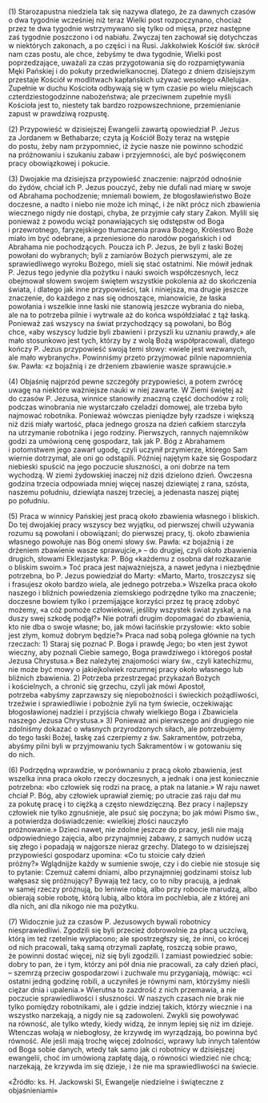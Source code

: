 
\(1\) Starozapustna niedziela tak się nazywa dlatego, że za dawnych
czasów o dwa tygodnie wcześniej niż teraz Wielki post rozpoczynano,
chociaż przez te dwa tygodnie wstrzymywano się tylko od mięsa, przez
następne zaś tygodnie poszczono i od nabiału. Zwyczaj ten zachował się
dotychczas w niektórych zakonach, a po części i na Rusi. Jakkolwiek
Kościół św. skrócił nam czas postu, ale chce, żebyśmy te dwa tygodnie,
Wielki post poprzedzające, uważali za czas przygotowania się
do rozpamiętywania Męki Pańskiej i do pokuty przedwielkanocnej. Dlatego
z dniem dzisiejszym przestaje Kościół w modlitwach kapłańskich używać
wesołego «Alleluja». Zupełnie w duchu Kościoła odbywają się w tym
czasie po wielu miejscach czterdziestogodzinne nabożeństwa;
ale przeciwnem zupełnie myśli Kościoła jest to, niestety tak bardzo
rozpowszechnione, przemienianie zapust w prawdziwą rozpustę.

\(2\) Przypowieść w dzisiejszej Ewangelii zawartą opowiedział P. Jezus
za Jordanem w Bethabarze; czyta ją Kościół Boży teraz na wstępie
do postu, żeby nam przypomnieć, iż życie nasze nie powinno schodzić
na próżnowaniu i szukaniu zabaw i przyjemności, ale być poświęconem
pracy obowiązkowej i pokucie.

\(3\) Dwojakie ma dzisiejsza przypowieść znaczenie: najprzód odnośnie
do żydów, chciał ich P. Jezus pouczyć, żeby nie dufali nad miarę w swoje
od Abrahama pochodzenie; mniemali bowiem, że błogosławieństwo Boże
doczesne, a nadto i niebo nie może ich minąć, i że nikt prócz nich
zbawienia wiecznego nigdy nie dostąpi, chyba, że przyjmie cały stary
Zakon. Mylili się ponieważ z powodu wciąż ponawiających się odstępstw
od Boga i przewrotnego, faryzejskiego tłumaczenia prawa Bożego,
Królestwo Boże miało im być odebrane, a przeniesione do narodów
pogańskich i od Abrahama nie pochodzących. Poucza ich P. Jezus, że byli
z łaski Bożej powołani do wybranych; byli z zamiarów Bożych pierwszymi,
ale ze sprawiedliwego wyroku Bożego, mieli się stać ostatnimi. Nie mówił
jednak P. Jezus tego jedynie dla pożytku i nauki swoich współczesnych,
lecz obejmował słowem swojem świętem wszystkie pokolenia aż
do skończenia świata, i dlatego jak inne przypowieści, tak i niniejsza,
ma drugie jeszcze znaczenie, do każdego z nas się odnoszące, mianowicie,
że łaska powołania i wszelkie inne łaski nie stanowią jeszcze wybrania
do nieba, ale na to potrzeba pilnie i wytrwale aż do końca współdziałać
z tąż łaską. Ponieważ zaś wszyscy na świat przychodzący są powołani, bo
Bóg chce, «aby wszyscy ludzie byli zbawieni i przyszli ku uznaniu
prawdy,» ale mało stosunkowo jest tych, którzy by z wolą Bożą
współpracowali, dlatego kończy P. Jezus przypowieść swoją temi
słowy: «wiele jest wezwanych, ale mało wybranych». Powinniśmy przeto
przyjmować pilnie napomnienia św. Pawła: «z bojaźnią i ze drżeniem
zbawienie wasze sprawujcie.»

\(4\) Objaśnię najprzód pewne szczegóły przypowieści, a potem zwrócę
uwagę na niektóre ważniejsze nauki w niej zawarte. W Ziemi świętej aż
do czasów P. Jezusa, winnice stanowiły znaczną część dochodów z roli;
podczas winobrania nie wystarczało czeladzi domowej, ale trzeba było
najmować robotnika. Ponieważ wówczas pieniądze były rzadsze i większą
niż dziś miały wartość, płaca jednego grosza na dzień całkiem starczyła
na utrzymanie robotnika i jego rodziny. Pierwszych, rannych najemników
godzi za umówioną cenę gospodarz, tak jak P. Bóg z Abrahamem
i potomstwem jego zawarł ugodę, czyli uczynił przymierze, którego Sam
wiernie dotrzymał, ale oni go odstąpili. Później najętym każe się
Gospodarz niebieski spuścić na jego poczucie słuszności, a oni dobrze
na tem wychodzą. W ziemi żydowskiej inaczej niż dziś dzielono dzień.
Ówczesna godzina trzecia odpowiada mniej więcej naszej dziewiątej
z rana, szósta, naszemu południu, dziewiąta naszej trzeciej, a jedenasta
naszej piątej po południu.

\(5\) Praca w winnicy Pańskiej jest pracą około zbawienia własnego
i bliskich. Do tej dwojakiej pracy wszyscy bez wyjątku, od pierwszej
chwili używania rozumu są powołani i obowiązani; do pierwszej pracy,
tj. około zbawienia własnego powołuje nas Bóg onemi słowy
św. Pawła: «z bojaźnią i ze drżeniem zbawienie wasze sprawujcie,» –
do drugiej, czyli około zbawienia drugich, słowami Eklezjastyka:
P. Bóg «każdemu z osobna dał rozkazanie o bliskim swoim.» Toć praca jest
najważniejsza, a nawet jedyna i niezbędnie potrzebna, bo P. Jezus
powiedział do Marty: «Marto, Marto, troszczysz się i frasujesz około
bardzo wiela, ale jednego potrzeba.» Wszelka praca około naszego
i bliźnich powiedzenia ziemskiego podrzędne tylko ma znaczenie; doczesne
bowiem tylko i przemijające korzyści przez tę pracę zdobyć
możemy, «a cóż pomoże człowiekowi, jeśliby wszystek świat zyskał, a na
duszy swej szkodę podjął?» Nie potrafi drugim dopomagać do zbawienia,
kto nie dba o swoje własne; bo, jak mówi łacińskie przysłowie: «kto
sobie jest złym, komuż dobrym będzie?» Praca nad sobą polega głównie
na tych rzeczach: 1) Staraj się poznać P. Boga i prawdę Jego; bo «ten
jest żywot wieczny, aby poznali Ciebie samego, Boga prawdziwego
i któregoś posłał Jezusa Chrystusa.» Bez należytej znajomości wiary św.,
czyli katechizmu, nie może być mowy o jakiejkolwiek rozumnej pracy około
własnego lub bliźnich zbawienia. 2) Potrzeba przestrzegać przykazań
Bożych i kościelnych, a chronić się grzechu, czyli jak mówi Apostoł,
potrzeba «abyśmy zaprzawszy się niepobożności i świeckich pożądliwości,
trzeźwie i sprawiedliwie i pobożnie żyli na tym świecie, oczekiwając
błogosławionej nadziei i przyjścia chwały wielkiego Boga i Zbawiciela
naszego Jezusa Chrystusa.» 3) Ponieważ ani pierwszego ani drugiego nie
zdolniśmy dokazać o własnych przyrodzonych siłach, ale potrzebujemy
do tego łaski Bożej, łaskę zaś czerpiemy z św. Sakramentów, potrzeba,
abyśmy pilni byli w przyjmowaniu tych Sakramentów i w gotowaniu się
do nich.

\(6\) Podrzędną wprawdzie, w porównaniu z pracą około zbawienia, jest
wszelka inna praca około rzeczy doczesnych, a jednak i ona jest
koniecznie potrzebna: «bo człowiek się rodzi na pracę, a ptak
na latanie.» W raju nawet chciał P. Bóg, aby człowiek uprawiał ziemię;
po utracie zaś raju dał mu za pokutę pracę i to ciężką a często
niewdzięczną. Bez pracy i najlepszy człowiek nie tylko zgnuśnieje,
ale psuć się poczyna; bo jak mówi Pismo św., a potwierdza
doświadczenie: «wielkiej złości nauczyło próżnowanie.» Dzieci nawet, nie
zdolne jeszcze do pracy, jeśli nie mają odpowiedniego zajęcia, albo
przynajmniej zabawy, z samych nudów uczą się złego i popadają
w najgorsze nieraz grzechy. Dlatego to w dzisiejszej przypowieści
gospodarz upomina: «Co tu stoicie cały dzień próżny?» Wglądnijże każdy
w sumienie swoje, czy i do ciebie nie stosuje się to pytanie: Czemuż
całemi dniami, albo przynajmniej godzinami stoisz lub wałęsasz się
próżnujący? Bywają też tacy, co to niby pracują, a jednak w samej rzeczy
próżnują, bo leniwie robią, albo przy robocie marudzą, albo obierają
sobie robotę, którą lubią, albo która im pochlebia, ale z której ani dla
nich, ani dla nikogo nie ma pożytku.

\(7\) Widocznie już za czasów P. Jezusowych bywali robotnicy
niesprawiedliwi. Zgodzili się byli przecież dobrowolnie za płacą
uczciwą, którą im też rzetelnie wypłacono; ale spostrzegłszy się,
że inni, co krócej od nich pracowali, taką samą otrzymali zapłatę,
roszczą sobie prawo, że powinni dostać więcej, niż się byli zgodzili.
I zamiast powiedzieć sobie: dobry to pan, że i tym, którzy ani pół dnia
nie pracowali, za cały dzień płaci, – szemrzą przeciw gospodarzowi
i zuchwale mu przyganiają, mówiąc: «ci ostatni jedną godzinę robili,
a uczyniłeś je równymi nam, którzyśmy nieśli ciężar dnia
i upalenia.» Wierutna to zazdrość z nich przemawia, a nie poczucie
sprawiedliwości i słuszności. W naszych czasach nie brak nie tylko
pomiędzy robotnikami, ale i gdzie indziej takich, którzy wiecznie i na
wszystko narzekają, a nigdy nie są zadowoleni. Zwykli się powoływać
na równość, ale tylko wtedy, kiedy widzą, że innym lepiej się niż im
dzieje. Wtenczas wołają w niebogłosy, że krzywdę im wyrządzają, bo
powinna być równość. Ale jeśli mają trochę więcej zdolności, wprawy lub
innych talentów od Boga sobie danych, wtedy tak samo jak ci robotnicy
w dzisiejszej ewangelii, choć im umówioną zapłatę dają, o równości
wiedzieć nie chcą; narzekają, że krzywda im się dzieje, i że nie ma
sprawiedliwości na świecie.

«Źródło: ks. H. Jackowski SI, Ewangelje niedzielne i świąteczne z objaśnieniami»

